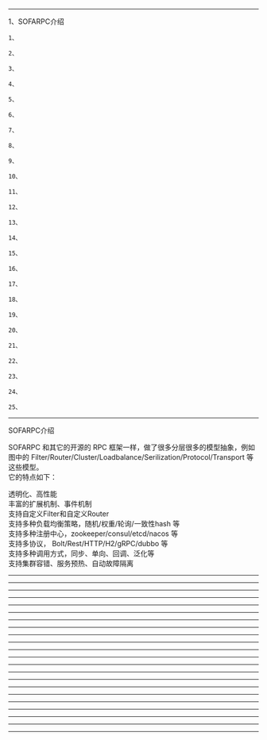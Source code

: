   
  
  
  
---------------------------------------------------------------------------------------------------------------------  
  
  
1、SOFARPC介绍  
```  
1、  
```  
```  
2、  
```  
```  
3、  
```  
```  
4、  
```  
```  
5、  
```  
```  
6、  
```  
```  
7、  
```  
```  
8、  
```  
```  
9、  
```  
```  
10、  
```  
```  
11、  
```  
```  
12、  
```  
```  
13、  
```  
```  
14、  
```  
```  
15、  
```  
```  
16、  
```  
```  
17、  
```  
```  
18、  
```  
```  
19、  
```  
```  
20、  
```  
```  
21、  
```  
```  
22、  
```  
```  
23、  
```  
```  
24、  
```  
```  
25、  
```  
  
  
  
  
  
  
  
  
---------------------------------------------------------------------------------------------------------------------  
  
SOFARPC介绍  
  
SOFARPC 和其它的开源的 RPC 框架一样，做了很多分层很多的模型抽象，例如图中的 Filter/Router/Cluster/Loadbalance/Serilization/Protocol/Transport 等这些模型。  
它的特点如下：  
  
透明化、高性能  
丰富的扩展机制、事件机制  
支持自定义Filter和自定义Router  
支持多种负载均衡策略，随机/权重/轮询/一致性hash 等  
支持多种注册中心，zookeeper/consul/etcd/nacos 等  
支持多协议， Bolt/Rest/HTTP/H2/gRPC/dubbo 等  
支持多种调用方式，同步、单向、回调、泛化等  
支持集群容错、服务预热、自动故障隔离  
  
---------------------------------------------------------------------------------------------------------------------  
  
---------------------------------------------------------------------------------------------------------------------  
  
---------------------------------------------------------------------------------------------------------------------  
  
---------------------------------------------------------------------------------------------------------------------  
  
---------------------------------------------------------------------------------------------------------------------  
  
---------------------------------------------------------------------------------------------------------------------  
  
---------------------------------------------------------------------------------------------------------------------  
  
---------------------------------------------------------------------------------------------------------------------  
  
---------------------------------------------------------------------------------------------------------------------  
  
---------------------------------------------------------------------------------------------------------------------  
  
---------------------------------------------------------------------------------------------------------------------  
  
---------------------------------------------------------------------------------------------------------------------  
  
---------------------------------------------------------------------------------------------------------------------  
  
---------------------------------------------------------------------------------------------------------------------  
  
---------------------------------------------------------------------------------------------------------------------  
  
---------------------------------------------------------------------------------------------------------------------  
  
---------------------------------------------------------------------------------------------------------------------  
  
---------------------------------------------------------------------------------------------------------------------  
  
---------------------------------------------------------------------------------------------------------------------  
  
---------------------------------------------------------------------------------------------------------------------  
  
---------------------------------------------------------------------------------------------------------------------  
  
---------------------------------------------------------------------------------------------------------------------  
  
  
  
